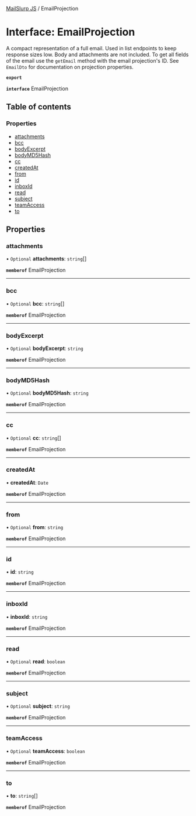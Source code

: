 [MailSlurp JS](../README.md) / EmailProjection

# Interface: EmailProjection

A compact representation of a full email. Used in list endpoints to keep response sizes low. Body and attachments are not included. To get all fields of the email use the `getEmail` method with the email projection's ID. See `EmailDto` for documentation on projection properties.

**`export`**

**`interface`** EmailProjection

## Table of contents

### Properties

- [attachments](EmailProjection.md#attachments)
- [bcc](EmailProjection.md#bcc)
- [bodyExcerpt](EmailProjection.md#bodyexcerpt)
- [bodyMD5Hash](EmailProjection.md#bodymd5hash)
- [cc](EmailProjection.md#cc)
- [createdAt](EmailProjection.md#createdat)
- [from](EmailProjection.md#from)
- [id](EmailProjection.md#id)
- [inboxId](EmailProjection.md#inboxid)
- [read](EmailProjection.md#read)
- [subject](EmailProjection.md#subject)
- [teamAccess](EmailProjection.md#teamaccess)
- [to](EmailProjection.md#to)

## Properties

### attachments

• `Optional` **attachments**: `string`[]

**`memberof`** EmailProjection

___

### bcc

• `Optional` **bcc**: `string`[]

**`memberof`** EmailProjection

___

### bodyExcerpt

• `Optional` **bodyExcerpt**: `string`

**`memberof`** EmailProjection

___

### bodyMD5Hash

• `Optional` **bodyMD5Hash**: `string`

**`memberof`** EmailProjection

___

### cc

• `Optional` **cc**: `string`[]

**`memberof`** EmailProjection

___

### createdAt

• **createdAt**: `Date`

**`memberof`** EmailProjection

___

### from

• `Optional` **from**: `string`

**`memberof`** EmailProjection

___

### id

• **id**: `string`

**`memberof`** EmailProjection

___

### inboxId

• **inboxId**: `string`

**`memberof`** EmailProjection

___

### read

• `Optional` **read**: `boolean`

**`memberof`** EmailProjection

___

### subject

• `Optional` **subject**: `string`

**`memberof`** EmailProjection

___

### teamAccess

• `Optional` **teamAccess**: `boolean`

**`memberof`** EmailProjection

___

### to

• **to**: `string`[]

**`memberof`** EmailProjection
